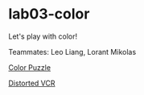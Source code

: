 # lab03-color
Let's play with color!

Teammates: Leo Liang, Lorant Mikolas

[Color Puzzle](https://www.shadertoy.com/view/slVBDR)

[Distorted VCR](https://www.shadertoy.com/view/stKfWz#)

